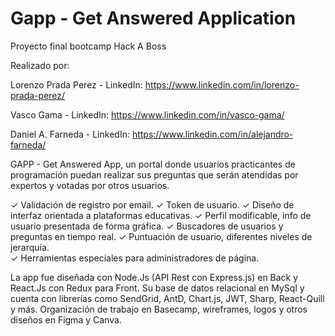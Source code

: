 # Gapp - Get Answered Application
Proyecto final bootcamp Hack A Boss


Realizado por: 

Lorenzo Prada Perez - LinkedIn: https://www.linkedin.com/in/lorenzo-prada-perez/

Vasco Gama - LinkedIn: https://www.linkedin.com/in/vasco-gama/

Daniel A. Farneda - LinkedIn: https://www.linkedin.com/in/alejandro-farneda/

GAPP - Get Answered App, un portal donde usuarios practicantes de programación puedan realizar sus preguntas que serán atendidas por expertos y votadas por otros usuarios. 

✓ Validación de registro por email.
✓ Token de usuario. 
✓ Diseño de interfaz orientada a plataformas educativas. 
✓ Perfil modificable, info de usuario presentada de   forma gráfica. 
✓ Buscadores de usuarios y preguntas en tiempo real. 
✓ Puntuación de usuario, diferentes niveles de jerarquía.   
✓ Herramientas especiales para administradores de página. 

La app fue diseñada con Node.Js (API Rest con Express.js) en Back y React.Js con Redux para Front. Su base de datos relacional en MySql y cuenta con librerías como SendGrid, AntD, Chart.js, JWT, Sharp, React-Quill y más. Organización de trabajo en Basecamp, wireframes, logos y otros diseños en Figma y Canva.
